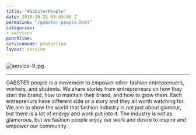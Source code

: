 ```yaml
---
title: "#GabsterPeople"
date: 2018-10-25 05:00:00 Z
permalink: "/gabster-people.html"
categories:
- services
punchline: 
servicename: production
layout: service
---
```


![service-9.jpg](/uploads/service-9.jpg)

---

GABSTER people is a movement to empower other fashion entreprenuers, workers, and students. We share stories from entrepreneurs on how they start the brand, how to maintain their brand, and how to grow them. Each entreprenurs have different side or a story and they all worth watching for. We aim to show the world that fashion industry is not just about glamour, but there is a lot of energy and work put into it. The industry is not as glamorous, but we fashion people enjoy our work and desire to inspire and empower our community.